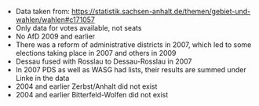 - Data taken from: https://statistik.sachsen-anhalt.de/themen/gebiet-und-wahlen/wahlen#c171057
- Only data for votes available, not seats
- No AfD 2009 and earlier
- There was a reform of administrative districts in 2007, which led to some elections taking place in 2007 and others in 2009
- Dessau fused with Rosslau to Dessau-Rosslau in 2007
- In 2007 PDS as well as WASG had lists, their results are summed under Linke in the data
- 2004 and earlier Zerbst/Anhalt did not exist
- 2004 and earlier Bitterfeld-Wolfen did not exist